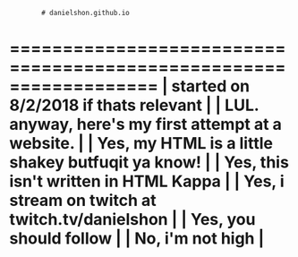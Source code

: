 			# danielshon.github.io

==================================================================
|	started on 8/2/2018 if thats relevant 			 |
|	LUL. anyway, here's my first attempt at a website.	 |
|	Yes, my HTML is a little shakey butfuqit ya know!	 |
|	Yes, this isn't written in HTML Kappa			 |
|	Yes, i stream on twitch at twitch.tv/danielshon		 |
|	Yes, you should follow					 |
|	No, i'm not high					 |
==================================================================